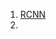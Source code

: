 1) [RCNN](obsidian://open?vault=OBS_DL&file=Ai_Paper_Reading%2FResearchPaperReading%2FResearchPapers%2FObjectDetection%2FNovelBreakThroughs%2F01_RCNN.pdf)
2) 